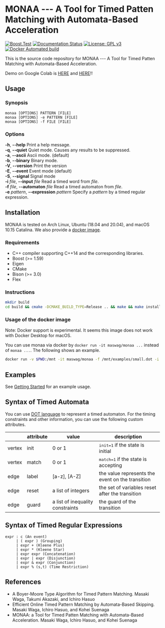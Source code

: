 MONAA --- A Tool for Timed Patten Matching with Automata-Based Acceleration
===========================================================================

[![Boost.Test](https://github.com/MasWag/monaa/actions/workflows/boosttest.yml/badge.svg?branch=master)](https://github.com/MasWag/monaa/actions/workflows/boosttest.yml)
[![Documentation Status](https://readthedocs.org/projects/monaa/badge/?version=latest)](https://monaa.readthedocs.io/en/latest/?badge=latest)
[![License: GPL v3](https://img.shields.io/badge/License-GPLv3-blue.svg)](./LICENSE)
[![Docker Automated build](https://img.shields.io/docker/cloud/automated/maswag/monaa.svg)](https://hub.docker.com/r/maswag/monaa/)


This is the source code repository for MONAA --- A Tool for Timed Patten Matching with Automata-Based Acceleration.

Demo on Google Colab is [HERE](https://colab.research.google.com/drive/1by70CHytt92zNKWsPrG1uTbfua4ehqDS) and [HERE](https://colab.research.google.com/drive/1miFHHIjGiYuwl246tvidB7d45pS6yqCu)!!

Usage
-----

### Synopsis

    monaa [OPTIONS] PATTERN [FILE]
    monaa [OPTIONS] -e PATTERN [FILE]
    monaa [OPTIONS] -f FILE [FILE]

### Options

**-h**, **--help** Print a help message. <br />
**-q**, **--quiet** Quiet mode. Causes any results to be suppressed. <br />
**-a**, **--ascii** Ascii mode. (default) <br />
**-b**, **--binary** Binary mode. <br />
**-V**, **--version** Print the version <br />
**-E**, **--event** Event mode (default) <br />
**-S**, **--signal** Signal mode <br />
**-i** *file*, **--input** *file* Read a timed word from *file*. <br />
**-f** *file*, **--automaton** *file* Read a timed automaton from *file*. <br />
**-e** *pattern*, **--expression** *pattern* Specify a *pattern* by a timed regular expression. <br />

Installation
------------

MONAA is tested on Arch Linux, Ubuntu (18.04 and 20.04), and macOS 10.15 Catalina. We also provide a [docker image](https://hub.docker.com/repository/docker/maswag/monaa).

### Requirements

* C++ compiler supporting C++14 and the corresponding libraries.
* Boost (>= 1.59)
* Eigen
* CMake
* Bison (>= 3.0)
* Flex

### Instructions

```sh
mkdir build
cd build && cmake -DCMAKE_BUILD_TYPE=Release .. && make && make install
```

### Usage of the docker image

Note: Docker support is experimental. It seems this image does not work with Docker Desktop for macOS.

You can use monaa via docker by `docker run -it maswag/monaa ...` instead of `monaa ...`.
The following shows an example.

```sh
docker run -v $PWD:/mnt -it maswag/monaa -f /mnt/examples/small.dot -i /mnt/examples/small.txt
```

Examples
--------

See [Getting Started](./doc/getting_started.md) for an example usage.

Syntax of Timed Automata
------------------------

You can use [DOT language](http://www.graphviz.org/content/dot-language) to represent a timed automaton. For the timing constraints and other information, you can use the following custom attributes.

<table>
<thead>
<tr class="header">
<th></th>
<th>attribute</th>
<th>value</th>
<th>description</th>
</tr>
</thead>
<tbody>
<tr class="odd">
<td>vertex</td>
<td>init</td><td>0 or 1</td><td><tt>init=1</tt> if the state is initial</td></tr>
<tr class="even">
<td>vertex</td><td>match</td><td>0 or 1</td><td><tt>match=1</tt> if the state is accepting</td>
</tr>
<tr class="odd">
<td>edge</td><td>label</td><td>[a-z], [A-Z]</td><td>the value represents the event on the transition</td>
</tr>
<tr class="even">
<td>edge</td><td>reset</td><td>a list of integers</td><td>the set of variables reset after the transition</td>
</tr>
<tr class="odd">
<td>edge</td><td>guard</td><td>a list of inequality constraints</td><td>the guard of the transition</td>
</tr>
</tbody>
</table>

Syntax of Timed Regular Expressions
-----------------------------------


    expr : c (An event)
         | ( expr ) (Grouping)
         | expr + (Kleene Plus)
         | expr * (Kleene Star)
         | expr expr (Concatenation)
         | expr | expr (Disjunction)
         | expr & expr (Conjunction)
         | expr % (s,t) (Time Restriction)


References
-------------

* A Boyer-Moore Type Algorithm for Timed Pattern Matching. Masaki Waga, Takumi Akazaki, and Ichiro Hasuo
* Efficient Online Timed Pattern Matching by Automata-Based Skipping. Masaki Waga, Ichiro Hasuo, and Kohei Suenaga
* MONAA: a Tool for Timed Patten Matching with Automata-Based Acceleration. Masaki Waga, Ichiro Hasuo, and Kohei Suenaga
